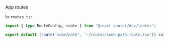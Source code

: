 App routes

In `routes.ts`:

```ts
import { type RouteConfig, route } from '@react-router/dev/routes';

export default [route('some/path', '~/routes/some-path.route.tsx')] satisfies RouteConfig;
```
